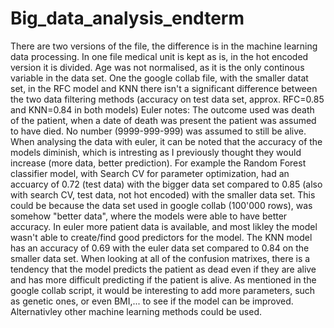 # Big_data_analysis_endterm
There are two versions of the file, the difference is in the machine learning data processing. In one file medical unit is kept as is, in the hot encoded version it is divided. Age was not normalised, as it is the only continous variable in the data set.
One the google collab file, with the smaller datat set, in the RFC model and KNN there isn't a significant difference between the two data filtering methods (accuracy on test data set, approx. RFC=0.85 and KNN=0.84 in both models)
Euler notes:
The outcome used was death of the patient, when a date of death was present the patient was assumed to have died. No number (9999-999-999) was assumed to still be alive.
When analysing the data with euler, it can be noted that the accuracy of the models diminish, which is intresting as I previously thought they would increase (more data, better prediction). 
For example the Random Forest classifier model, with Search CV for parameter optimization, had an accuarcy of 0.72 (test data) with the bigger data set compared to 0.85 (also with search CV, test data, not hot encoded) with the smaller data set. This could be because the data set used in google collab (100'000 rows), was somehow "better data", where the models were able to have better accuracy. 
In euler more patient data is available, and most likley the model wasn't able to create/find good predictors for the model. 
The KNN model has an accuracy of 0.69 with the euler data set compared to 0.84 on the smaller data set. 
When looking at all of the confusion matrixes, there is a tendency that the model predicts the patient as dead even if they are alive and has more difficult predicting if the patient is alive. 
As mentioned in the google collab script, it would be interesting to add more parameters, such as genetic ones, or even BMI,... to see if the model can be improved. Alternativley other machine learning methods could be used.
